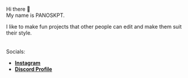 Hi there 👋<br>
My name is PANOSKPT.

I like to make fun projects that other people can edit and make them suit their style.<br>
<br>
<br>
Socials:<br>
* [**Instagram**](https://l.panoskpt.tk/instagram)<br>
* [**Discord Profile**](https://l.panoskpt.tk/discordacc)



<!--
**PANOSKPT/PANOSKPT** is a ✨ _special_ ✨ repository because its `README.md` (this file) appears on your GitHub profile.

Here are some ideas to get you started:

- 🔭 I’m currently working on ...
- 🌱 I’m currently learning ...
- 👯 I’m looking to collaborate on ...
- 🤔 I’m looking for help with ...
- 💬 Ask me about ...
- 📫 How to reach me: ...
- 😄 Pronouns: ...
- ⚡ Fun fact: ...
-->
